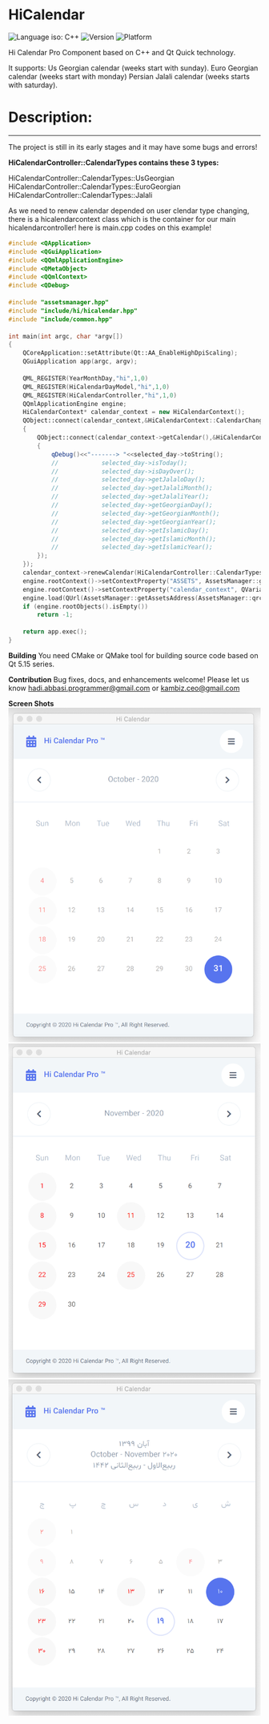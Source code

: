 # HiCalendar

![Language iso: C++](https://img.shields.io/badge/C%2B%2B-17-blue)
![Version](https://img.shields.io/badge/Version-0.7-lightgrey)
![Platform](https://img.shields.io/badge/Platform-Windows%20%7C%20macOS%20%7C%20Linux%20%7C%20iOS%20%7C%20Android%20%7C%20Web-lightgrey)

Hi Calendar Pro Component based on C++ and Qt Quick technology.

It supports:
    Us Georgian calendar    (weeks start with sunday).
    Euro Georgian calendar  (weeks start with monday)
    Persian Jalali calendar (weeks starts with saturday).

# Description:
-------------------------------
The project is still in its early stages and it may have some bugs and errors!

**HiCalendarController::CalendarTypes contains these 3 types:**

HiCalendarController::CalendarTypes::UsGeorgian
HiCalendarController::CalendarTypes::EuroGeorgian
HiCalendarController::CalendarTypes::Jalali

As we need to renew calendar depended on user clendar type changing, there is a hicalendarcontext class which is the container for our main hicalendarcontroller!
here is main.cpp codes on this example!

```cpp
#include <QApplication>
#include <QGuiApplication>
#include <QQmlApplicationEngine>
#include <QMetaObject>
#include <QQmlContext>
#include <QDebug>

#include "assetsmanager.hpp"
#include "include/hi/hicalendar.hpp"
#include "include/common.hpp"

int main(int argc, char *argv[])
{
    QCoreApplication::setAttribute(Qt::AA_EnableHighDpiScaling);
    QGuiApplication app(argc, argv);

    QML_REGISTER(YearMonthDay,"hi",1,0)
    QML_REGISTER(HiCalendarDayModel,"hi",1,0)
    QML_REGISTER(HiCalendarController,"hi",1,0)
    QQmlApplicationEngine engine;
    HiCalendarContext* calendar_context = new HiCalendarContext();
    QObject::connect(calendar_context,&HiCalendarContext::CalendarChangedSi,[calendar_context]()
    {
        QObject::connect(calendar_context->getCalendar(),&HiCalendarController::daySelectedSi,[]( HiCalendarDayModel* selected_day)
        {
            qDebug()<<"-------> "<<selected_day->toString();
            //            selected_day->isToday();
            //            selected_day->isDayOver();
            //            selected_day->getJalaloDay();
            //            selected_day->getJalaliMonth();
            //            selected_day->getJalaliYear();
            //            selected_day->getGeorgianDay();
            //            selected_day->getGeorgianMonth();
            //            selected_day->getGeorgianYear();
            //            selected_day->getIslamicDay();
            //            selected_day->getIslamicMonth();
            //            selected_day->getIslamicYear();
        });
    });
    calendar_context->renewCalendar(HiCalendarController::CalendarTypes::UsGeorgian);//
    engine.rootContext()->setContextProperty("ASSETS", AssetsManager::getAssetsAddress(AssetsManager::file_asset));
    engine.rootContext()->setContextProperty("calendar_context", QVariant::fromValue(calendar_context));
    engine.load(QUrl(AssetsManager::getAssetsAddress(AssetsManager::qrc_asset,"hi/main.qml")));
    if (engine.rootObjects().isEmpty())
        return -1;
    
    return app.exec();
}
```

**Building**
You need CMake or QMake tool for building source code based on Qt 5.15 series.

**Contribution**
Bug fixes, docs, and enhancements welcome! Please let us know hadi.abbasi.programmer@gmail.com or kambiz.ceo@gmail.com

**Screen Shots**
![Image of Georgian 1](https://github.com/HadiAbbasi/HiCalendar/blob/main/Docs/Georgian-01.png)
![Image of Georgian 2](https://github.com/HadiAbbasi/HiCalendar/blob/main/Docs/Georgian-02.png)
![Image of Jalali](https://github.com/HadiAbbasi/HiCalendar/blob/main/Docs/Jalali.png)
